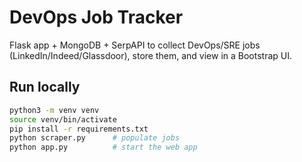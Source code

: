 # DevOps Job Tracker

Flask app + MongoDB + SerpAPI to collect DevOps/SRE jobs (LinkedIn/Indeed/Glassdoor), store them, and view in a Bootstrap UI.

## Run locally
```bash
python3 -m venv venv
source venv/bin/activate
pip install -r requirements.txt
python scraper.py      # populate jobs
python app.py          # start the web app
